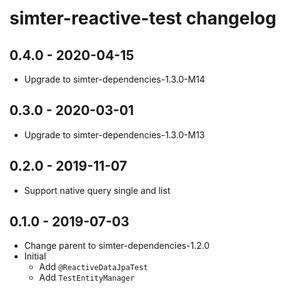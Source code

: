 # simter-reactive-test changelog

## 0.4.0 - 2020-04-15

- Upgrade to simter-dependencies-1.3.0-M14

## 0.3.0 - 2020-03-01

- Upgrade to simter-dependencies-1.3.0-M13

## 0.2.0 - 2019-11-07

- Support native query single and list

## 0.1.0 - 2019-07-03

- Change parent to simter-dependencies-1.2.0
- Initial
    - Add `@ReactiveDataJpaTest`
    - Add `TestEntityManager`